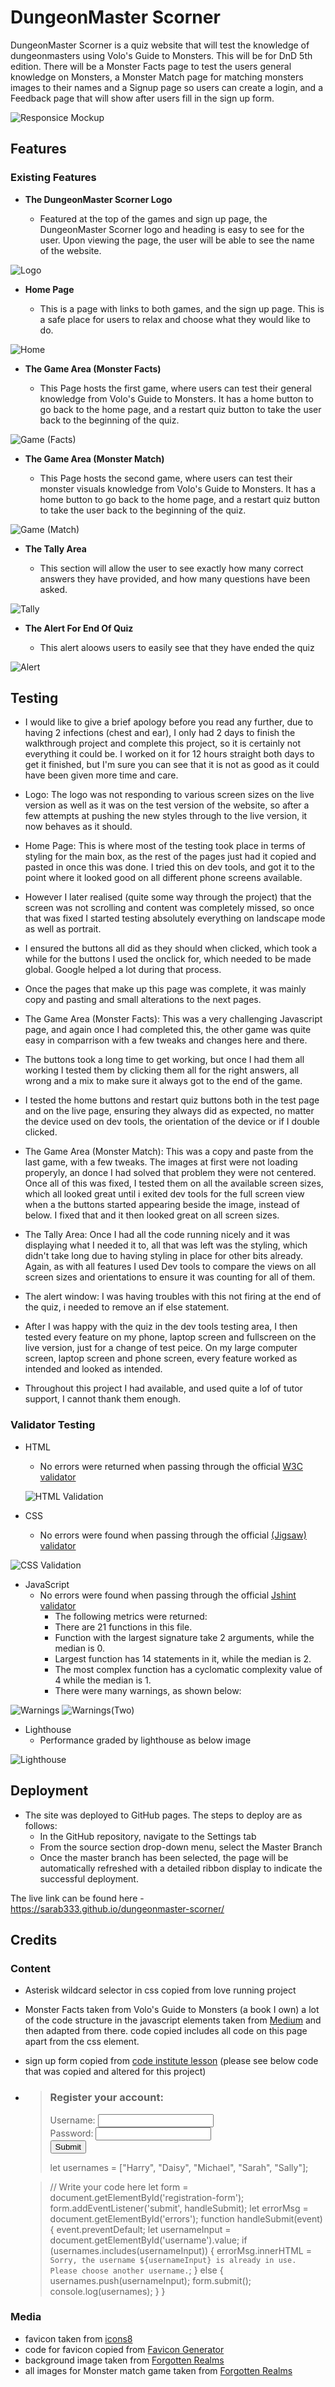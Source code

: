# DungeonMaster Scorner

DungeonMaster Scorner is a quiz website that will test the knowledge of dungeonmasters using Volo's Guide to Monsters. This will be for DnD 5th edition. There will be a Monster Facts page to test the users general knowledge on Monsters, a Monster Match page for matching monsters images to their names and a Signup page so users can create a login, and a Feedback page that will show after users fill in the sign up form.

![Responsice Mockup](assets/images/responsive-design-check.png)

## Features 
### Existing Features

- __The DungeonMaster Scorner Logo__

  - Featured at the top of the games and sign up page, the DungeonMaster Scorner logo and heading is easy to see for the user. Upon viewing the page, the user will be able to see the name of the website.

![Logo](assets/images/logo.png)

- __Home Page__

  - This is a page with links to both games, and the sign up page. This is a safe place for users to relax and choose what they would like to do.

![Home](assets/images/home-page.png)

- __The Game Area (Monster Facts)__

  - This Page hosts the first game, where users can test their general knowledge from Volo's Guide to Monsters. It has a home button to go back to the home page, and a restart quiz button to take the user back to the beginning of the quiz.  

![Game (Facts)](assets/images/monster-facts-page.png)

- __The Game Area (Monster Match)__

  - This Page hosts the second game, where users can test their monster visuals knowledge from Volo's Guide to Monsters. It has a home button to go back to the home page, and a restart quiz button to take the user back to the beginning of the quiz. 

![Game (Match)](assets/images/monster-match-page.png)

- __The Tally Area__

  - This section will allow the user to see exactly how many correct answers they have provided, and how many questions have been asked.

![Tally](assets/images/tally-section.png)

- __The Alert For End Of Quiz__

  - This alert aloows users to easily see that they have ended the quiz

![Alert](assets/images/alert.png)

## Testing 

- I would like to give a brief apology before you read any further, due to having 2 infections (chest and ear), I only had 2 days to finish the walkthrough project and complete this project, so it is certainly not everything it could be. I worked on it for 12 hours straight both days to get it finished, but I'm sure you can see that it is not as good as it could have been given more time and care.

- Logo: The logo was not responding to various screen sizes on the live version as well as it was on the test version of the website, so after a few attempts at pushing the new styles through to the live version, it now behaves as it should.

- Home Page: This is where most of the testing took place in terms of styling for the main box, as the rest of the pages just had it copied and pasted in once this was done. I tried this on dev tools, and got it to the point where it looked good on all different phone screens available. 
- However I later realised (quite some way through the project) that the screen was not scrolling and content was completely missed, so once that was fixed I started testing absolutely everything on landscape mode as well as portrait.
- I ensured the buttons all did as they should when clicked, which took a while for the buttons I used the onclick for, which needed to be made global. Google helped a lot during that process. 
- Once the pages that make up this page was complete, it was mainly copy and pasting and small alterations to the next pages.

- The Game Area (Monster Facts): This was a very challenging Javascript page, and again once I had completed this, the other game was quite easy in comparrison with a few tweaks and changes here and there. 
- The buttons took a long time to get working, but once I had them all working I tested them by clicking them all for the right answers, all wrong and a mix to make sure it always got to the end of the game.
- I tested the home buttons and restart quiz buttons both in the test page and on the live page, ensuring they always did as expected, no matter the device used on dev tools, the orientation of the device or if I double clicked. 

- The Game Area (Monster Match): This was a copy and paste from the last game, with a few tweaks. The images at first were not loading properyly, an donce I had solved that problem they were not centered. Once all of this was fixed, I tested them on all the available screen sizes, which all looked great until i exited dev tools for the full screen view when a the buttons started appearing beside the image, instead of below. I fixed that and it then looked great on all screen sizes. 

- The Tally Area: Once I had all the code running nicely and it was displaying what I needed it to, all that was left was the styling, which didn't take long due to having styling in place for other bits already. Again, as with all features I used Dev tools to compare the views on all screen sizes and orientations to ensure it was counting for all of them. 

- The alert window: I was having troubles with this not firing at the end of the quiz, i needed to remove an if else statement.

- After I was happy with the quiz in the dev tools testing area, I then tested every feature on my phone, laptop screen and fullscreen on the live version, just for a change of test peice. On my large computer screen, laptop screen and phone screen, every feature worked as intended and looked as intended.

- Throughout this project I had available, and used quite a lof of tutor support, I cannot thank them enough.

### Validator Testing 

- HTML
    - No errors were returned when passing through the official [W3C validator](https://validator.w3.org/nu/?doc=https%3A%2F%2Fsarab333.github.io%2Fdungeonmaster-scorner%2F)
  
  ![HTML Validation](assets/images/html-check.png)

- CSS
    - No errors were found when passing through the official [(Jigsaw) validator](https://jigsaw.w3.org/css-validator/validator?uri=https%3A%2F%2Fsarab333.github.io%2Fdungeonmaster-scorner%2F&profile=css3svg&usermedium=all&warning=1&vextwarning=&lang=en)

![CSS Validation](assets/images/css-check.png)

- JavaScript
    - No errors were found when passing through the official [Jshint validator](https://jshint.com/)
      - The following metrics were returned: 
      - There are 21 functions in this file.
      - Function with the largest signature take 2 arguments, while the median is 0.
      - Largest function has 14 statements in it, while the median is 2.
      - The most complex function has a cyclomatic complexity value of 4 while the median is 1.
      - There were many warnings, as shown below:

![Warnings](assets/images/jshint-warning-one.png)
![Warnings(Two)](assets/images/jshint-warning-two.png)

- Lighthouse 
  - Performance graded by lighthouse as below image

![Lighthouse](assets/images/lighthouse.png)

## Deployment

- The site was deployed to GitHub pages. The steps to deploy are as follows: 
  - In the GitHub repository, navigate to the Settings tab 
  - From the source section drop-down menu, select the Master Branch
  - Once the master branch has been selected, the page will be automatically refreshed with a detailed ribbon display to indicate the successful deployment. 

The live link can be found here - https://sarab333.github.io/dungeonmaster-scorner/


## Credits 
### Content 

- Asterisk wildcard selector in css copied from love running project
- Monster Facts taken from Volo's Guide to Monsters (a book I own)
a lot of the code structure in the javascript elements taken from [Medium](https://medium.com/@codepicker57/building-an-interactive-quiz-with-html-css-and-javascript-efe9bd8129e2) and then adapted from there. code copied includes all code on this page apart from the css element.
- sign up form copied from [code institute lesson](https://learn.codeinstitute.net/courses/course-v1:CodeInstitute+LMR101+1/courseware/0a4bf408d10c4149bb686457ac11edf6/16d62f1111064f5cb6a64582da96a41b/) (please see below code that was copied and altered for this project)
- ><body>
  >    <h3>Register your account:</h3>
  >  <p id="errors"></p>
  >  <form id="registration-form" method="POST" action="https://formdump.codeinstitute.net/">
  >      <div class="username">
  >          <label for="username">Username:</label>
  >          <input id="username" name="username" type="text" required>
  >      </div>
  >      <div class="password">
  >          <label for="password">Password:</label>
  >          <input id="password" name="password" type="password" required>
  >      </div>
  >      <input type="submit">
  >      
  >  </form>
  >  <script src="https://code.jquery.com/jquery-3.5.1.slim.js" integrity="sha256-DrT5NfxfbHvMHux31Lkhxg42LY6of8TaYyK50jnxRnM=" crossorigin="anonymous"></script>
  >  <script src="index.js"></script>
  ></body>
  >let usernames = ["Harry", "Daisy", "Michael", "Sarah", "Sally"];

  >// Write your code here
  >let form = document.getElementById('registration-form');
  >form.addEventListener('submit', handleSubmit);
  >let errorMsg = document.getElementById('errors');
  >function handleSubmit(event) {
  >  event.preventDefault;
  >  let usernameInput = document.getElementById('username').value;
  >  if (usernames.includes(usernameInput)) {
  >      errorMsg.innerHTML = `Sorry, the username ${usernameInput} is already in use. Please choose another username.`;
  >  } else {
  >      usernames.push(usernameInput);
  >      form.submit();
  >      console.log(usernames);
  >  }
  >}

### Media

- favicon taken from [icons8](https://icons8.com/icon/104704/dungeons-and-dragons)
- code for favicon copied from [Favicon Generator](https://favicon.io/favicon-converter/)
- background image taken from [Forgotten Realms](https://forgottenrealms.fandom.com/wiki/Volo%27s_Guide_to_Monsters_(in-universe))
- all images for Monster match game taken from [Forgotten Realms](https://forgottenrealms.fandom.com/wiki/Main_Page)